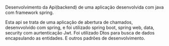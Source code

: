 Desenvolvimento da Api(backend) de uma aplicação desenvolvida com java com framework spring.

Esta api se trata de uma aplicação de abertura de chamados, desenvvolvido com spring, 
e foi utilizado spring boot, spring web, data, security com aurtenticação Jwt.
Foi utilizado Dtos para busca de dados encapsulando as entidades. E outros padrões de desenvolvimento.

